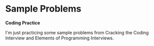 # Sample Problems
**Coding Practice**

I'm just practicing some sample problems from Cracking the Coding Interview and Elements of Programming Interviews.
